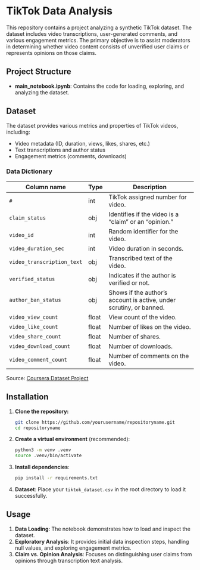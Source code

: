 # TikTok Data Analysis

This repository contains a project analyzing a synthetic TikTok dataset. The dataset includes video transcriptions, user-generated comments, and various engagement metrics. The primary objective is to assist moderators in determining whether video content consists of unverified user claims or represents opinions on those claims.

## Project Structure

- **main_notebook.ipynb**: Contains the code for loading, exploring, and analyzing the dataset.

## Dataset

The dataset provides various metrics and properties of TikTok videos, including:
- Video metadata (ID, duration, views, likes, shares, etc.)
- Text transcriptions and author status
- Engagement metrics (comments, downloads)

### Data Dictionary

| Column name              | Type   | Description                                                                                             |
|--------------------------|--------|---------------------------------------------------------------------------------------------------------|
| `#`                      | int    | TikTok assigned number for video.                                                                       |
| `claim_status`           | obj    | Identifies if the video is a “claim” or an “opinion.”                                                   |
| `video_id`               | int    | Random identifier for the video.                                                                        |
| `video_duration_sec`     | int    | Video duration in seconds.                                                                              |
| `video_transcription_text` | obj | Transcribed text of the video.                                                                           |
| `verified_status`        | obj    | Indicates if the author is verified or not.                                                             |
| `author_ban_status`      | obj    | Shows if the author’s account is active, under scrutiny, or banned.                                     |
| `video_view_count`       | float  | View count of the video.                                                                                |
| `video_like_count`       | float  | Number of likes on the video.                                                                           |
| `video_share_count`      | float  | Number of shares.                                                                                       |
| `video_download_count`   | float  | Number of downloads.                                                                                    |
| `video_comment_count`    | float  | Number of comments on the video.                                                                        |

Source: [Coursera Dataset Project](https://www.coursera.org/learn/get-started-with-python/quiz/Ky5XE/activity-create-your-course-2-tiktok-project/attempt)

## Installation

1. **Clone the repository:**
   ```bash
   git clone https://github.com/yourusername/repositoryname.git
   cd repositoryname
   ```

2. **Create a virtual environment** (recommended):
   ```bash
   python3 -m venv .venv
   source .venv/bin/activate
   ```

3. **Install dependencies**:
   ```bash
   pip install -r requirements.txt
   ```

4. **Dataset**: Place your `tiktok_dataset.csv` in the root directory to load it successfully.

## Usage

1. **Data Loading**: The notebook demonstrates how to load and inspect the dataset.
2. **Exploratory Analysis**: It provides initial data inspection steps, handling null values, and exploring engagement metrics.
3. **Claim vs. Opinion Analysis**: Focuses on distinguishing user claims from opinions through transcription text analysis.

